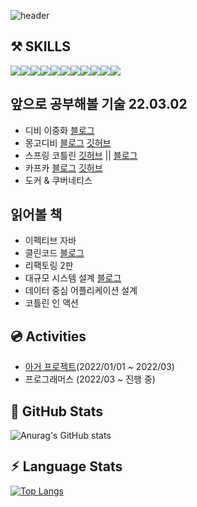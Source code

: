 ![header](https://capsule-render.vercel.app/api?type=Shark&color=timeGradient&height=190&section=header&text=Hello%20I'm%20frank&fontSize=30&animation=twinkling)  

## ⚒️ SKILLS

<img src="https://img.shields.io/badge/JAVA-007396?style=for-the-badge&logo=java&logoColor=black"><img src="https://img.shields.io/badge/SPRING-6DB33F?style=for-the-badge&logo=springboot&logoColor=black"><img src="https://img.shields.io/badge/MYSQL-4479A1?style=for-the-badge&logo=mysql&logoColor=black"><img src="https://img.shields.io/badge/POSGRESQL-4169E1?style=for-the-badge&logo=postgresql&logoColor=black"><img src="https://img.shields.io/badge/REDIS-DC382D?style=for-the-badge&logo=redis&logoColor=black"><img src="https://img.shields.io/badge/KAFKA-231F20?style=for-the-badge&logo=apachekafka&logoColor=black"><img src="https://img.shields.io/badge/Amazons3-569A31?style=for-the-badge&logo=amazons3&logoColor=black"><img src="https://img.shields.io/badge/SpringSecurity-6DB33F?style=for-the-badge&logo=springsecurity&logoColor=black"><img src="https://img.shields.io/badge/amazon aws-232F3E?style=for-the-badge&logo=amazonaws&logoColor=black"><img src="https://img.shields.io/badge/github actions-181717?style=for-the-badge&logo=githubactions&logoColor=black"><img src="https://img.shields.io/badge/git-F05032?style=for-the-badge&logo=git&logoColor=black">

## 앞으로 공부해볼 기술 22.03.02
* 디비 이중화 [블로그](https://crazy-horse.tistory.com/category/%EC%96%B8%EC%96%B4%20%26%20%EB%9D%BC%EC%9D%B4%EB%B8%8C%EB%9F%AC%EB%A6%AC/%EB%A0%88%EB%94%94%EC%8A%A4)
* 몽고디비 [블로그](https://crazy-horse.tistory.com/97) [깃허브](https://github.com/dhkstnaos/mongo-test)
* 스프링 코틀린 [깃허브](https://github.com/dhkstnaos/kotlinTest) || [블로그](https://crazy-horse.tistory.com/category/%EC%8A%A4%ED%94%84%EB%A7%81%20%EB%B6%80%ED%8A%B8/%EC%BD%94%ED%8B%80%EB%A6%B0)
* 카프카 [블로그](https://crazy-horse.tistory.com/category/%EC%96%B8%EC%96%B4%20%26%20%EB%9D%BC%EC%9D%B4%EB%B8%8C%EB%9F%AC%EB%A6%AC/%EC%B9%B4%ED%94%84%EC%B9%B4) [깃허브](https://github.com/dhkstnaos/kakfa-test)
* 도커 & 쿠버네티스

## 읽어볼 책
* 이펙티브 자바
* 클린코드 [블로그](https://crazy-horse.tistory.com/category/%EB%8F%84%EC%84%9C%20%EB%A6%AC%EB%B7%B0/%ED%81%B4%EB%A6%B0%20%EC%BD%94%EB%93%9C)
* 리팩토링 2판
* 대규모 시스템 설계 [블로그](https://crazy-horse.tistory.com/category/%EB%8F%84%EC%84%9C%20%EB%A6%AC%EB%B7%B0/%EB%8C%80%EA%B7%9C%EB%AA%A8%20%EC%8B%9C%EC%8A%A4%ED%85%9C%20%EC%84%A4%EA%B3%84%20%EA%B8%B0%EC%B4%88)
* 데이터 중심 어플리케이션 설계
* 코틀린 인 액션

## 💿 Activities
* [아거 프로젝트](https://github.com/a-ger/a-ger-backend)(2022/01/01 ~ 2022/03)
* 프로그래머스 (2022/03 ~ 진행 중)

## 📃 GitHub Stats
![Anurag's GitHub stats](https://github-readme-stats.vercel.app/api?username=dhkstnaos&count_private=true&show_icons=true&theme=highcontrast)

## ⚡︎ Language Stats
[![Top Langs](https://github-readme-stats.vercel.app/api/top-langs/?username=dhkstnaos&hide=javascript,html,Mustache,Css&layout=compact)](https://github.com/dhkstnaos/github-readme-stats)

